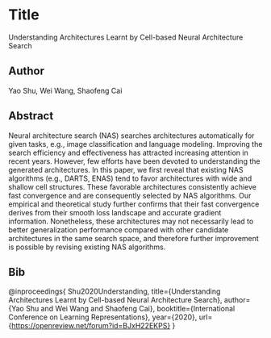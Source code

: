 # Title
Understanding Architectures Learnt by Cell-based Neural Architecture Search

## Author
Yao Shu, Wei Wang, Shaofeng Cai

## Abstract
Neural architecture search (NAS) searches architectures automatically for given tasks, e.g., image classification and language modeling. Improving the search efficiency and effectiveness has attracted increasing attention in recent years. However, few efforts have been devoted to understanding the generated architectures. In this paper, we first reveal that existing NAS algorithms (e.g., DARTS, ENAS) tend to favor architectures with wide and shallow cell structures. These favorable architectures consistently achieve fast convergence and are consequently selected by NAS algorithms. Our empirical and theoretical study further confirms that their fast convergence derives from their smooth loss landscape and accurate gradient information. Nonetheless, these architectures may not necessarily lead to better generalization performance compared with other candidate architectures in the same search space, and therefore further improvement is possible by revising existing NAS algorithms.

## Bib
@inproceedings{
Shu2020Understanding,
title={Understanding Architectures Learnt by Cell-based Neural Architecture Search},
author={Yao Shu and Wei Wang and Shaofeng Cai},
booktitle={International Conference on Learning Representations},
year={2020},
url={https://openreview.net/forum?id=BJxH22EKPS}
}